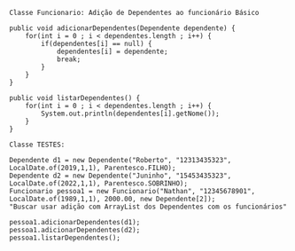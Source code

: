     Classe Funcionario: Adição de Dependentes ao funcionário Básico

    public void adicionarDependentes(Dependente dependente) {
        for(int i = 0 ; i < dependentes.length ; i++) {
            if(dependentes[i] == null) {
                dependentes[i] = dependente;
                break;
            } 
        }
    } 

    public void listarDependentes() {
        for(int i = 0 ; i < dependentes.length ; i++) { 
            System.out.println(dependentes[i].getNome());
        }
    }

    Classe TESTES: 

    Dependente d1 = new Dependente("Roberto", "12313435323", LocalDate.of(2019,1,1), Parentesco.FILHO);
    Dependente d2 = new Dependente("Juninho", "15453435323", LocalDate.of(2022,1,1), Parentesco.SOBRINHO);
    Funcionario pessoa1 = new Funcionario("Nathan", "12345678901", LocalDate.of(1989,1,1), 2000.00, new Dependente[2]);
    "Buscar usar adição com ArrayList dos Dependentes com os funcionários"

    pessoa1.adicionarDependentes(d1); 
    pessoa1.adicionarDependentes(d2); 
    pessoa1.listarDependentes();


